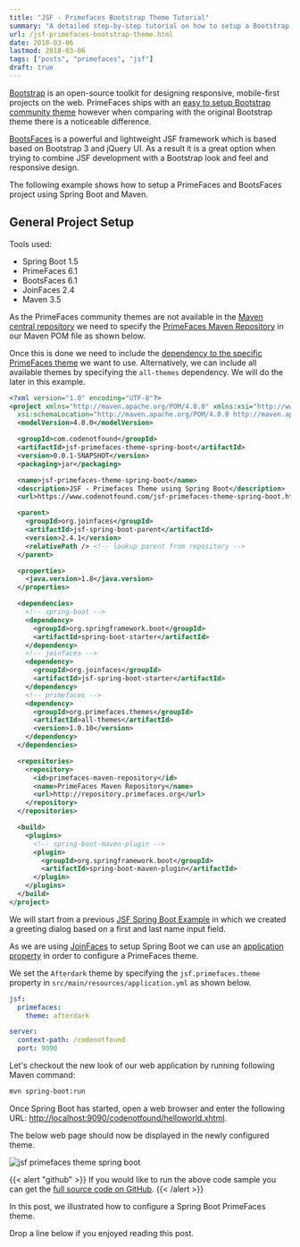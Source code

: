 ```yaml
---
title: "JSF - Primefaces Bootstrap Theme Tutorial"
summary: "A detailed step-by-step tutorial on how to setup a Bootstrap theme using PrimeFaces, BootsFaces, Spring Boot, and Maven."
url: /jsf-primefaces-bootstrap-theme.html
date: 2018-03-06
lastmod: 2018-03-06
tags: ["posts", "primefaces", "jsf"]
draft: true
---
```


[Bootstrap](https://getbootstrap.com/) is an open-source toolkit for designing responsive, mobile-first projects on the web. PrimeFaces ships with an [easy to setup Bootstrap community theme](/jsf-primefaces-theme-spring-boot.html) however when comparing with the original Bootstrap theme there is a noticeable difference.

[BootsFaces](https://www.bootsfaces.net/) is a powerful and lightweight JSF framework which is based based on Bootstrap 3 and jQuery UI. As a result it is a great option when trying to combine JSF development with a Bootstrap look and feel and responsive design.

The following example shows how to setup a PrimeFaces and BootsFaces project using Spring Boot and Maven.

## General Project Setup

Tools used:

* Spring Boot 1.5
* PrimeFaces 6.1
* BootsFaces 6.1
* JoinFaces 2.4
* Maven 3.5

As the PrimeFaces community themes are not available in the [Maven central repository](http://repo1.maven.org/) we need to specify the [PrimeFaces Maven Repository](http://repository.primefaces.org) in our Maven POM file as shown below.

Once this is done we need to include the [dependency to the specific PrimeFaces theme](https://repository.primefaces.org/org/primefaces/themes/) we want to use. Alternatively, we can include all available themes by specifying the `all-themes` dependency. We will do the later in this example.

``` xml
<?xml version="1.0" encoding="UTF-8"?>
<project xmlns="http://maven.apache.org/POM/4.0.0" xmlns:xsi="http://www.w3.org/2001/XMLSchema-instance"
  xsi:schemaLocation="http://maven.apache.org/POM/4.0.0 http://maven.apache.org/xsd/maven-4.0.0.xsd">
  <modelVersion>4.0.0</modelVersion>

  <groupId>com.codenotfound</groupId>
  <artifactId>jsf-primefaces-theme-spring-boot</artifactId>
  <version>0.0.1-SNAPSHOT</version>
  <packaging>jar</packaging>

  <name>jsf-primefaces-theme-spring-boot</name>
  <description>JSF - Primefaces Theme using Spring Boot</description>
  <url>https://www.codenotfound.com/jsf-primefaces-theme-spring-boot.html</url>

  <parent>
    <groupId>org.joinfaces</groupId>
    <artifactId>jsf-spring-boot-parent</artifactId>
    <version>2.4.1</version>
    <relativePath /> <!-- lookup parent from repository -->
  </parent>

  <properties>
    <java.version>1.8</java.version>
  </properties>

  <dependencies>
    <!-- spring-boot -->
    <dependency>
      <groupId>org.springframework.boot</groupId>
      <artifactId>spring-boot-starter</artifactId>
    </dependency>
    <!-- joinfaces -->
    <dependency>
      <groupId>org.joinfaces</groupId>
      <artifactId>jsf-spring-boot-starter</artifactId>
    </dependency>
    <!-- primefaces -->
    <dependency>
      <groupId>org.primefaces.themes</groupId>
      <artifactId>all-themes</artifactId>
      <version>1.0.10</version>
    </dependency>
  </dependencies>

  <repositories>
    <repository>
      <id>primefaces-maven-repository</id>
      <name>PrimeFaces Maven Repository</name>
      <url>http://repository.primefaces.org</url>
    </repository>
  </repositories>

  <build>
    <plugins>
      <!-- spring-boot-maven-plugin -->
      <plugin>
        <groupId>org.springframework.boot</groupId>
        <artifactId>spring-boot-maven-plugin</artifactId>
      </plugin>
    </plugins>
  </build>
</project>
```

We will start from a previous [JSF Spring Boot Example](/jsf-primefaces-example-spring-boot-maven.html) in which we created a greeting dialog based on a first and last name input field.

As we are using [JoinFaces](https://github.com/joinfaces/joinfaces#joinfaces) to setup Spring Boot we can use an [application property](https://github.com/joinfaces/joinfaces#jsf-properties-configuration-via-applicationproperties-or-applicationyml) in order to configure a PrimeFaces theme.

We set the `Afterdark` theme by specifying the `jsf.primefaces.theme` property in `src/main/resources/application.yml` as shown below.

``` yml
jsf:
  primefaces: 
    theme: afterdark

server:
  context-path: /codenotfound
  port: 9090
```

Let's checkout the new look of our web application by running following Maven command:

``` bash
mvn spring-boot:run
```

Once Spring Boot has started, open a web browser and enter the following URL: [http://localhost:9090/codenotfound/helloworld.xhtml](http://localhost:9090/codenotfound/helloworld.xhtml).

The below web page should now be displayed in the newly configured theme.

![jsf primefaces theme spring boot](jsf-primefaces/jsf-primefaces-theme-spring-boot.png)

{{< alert "github" >}}
If you would like to run the above code sample you can get the [full source code on GitHub](https://github.com/code-not-found/jsf-primefaces/tree/master/jsf-primefaces-theme-spring-boot).
{{< /alert >}}

In this post, we illustrated how to configure a Spring Boot PrimeFaces theme.

Drop a line below if you enjoyed reading this post.
